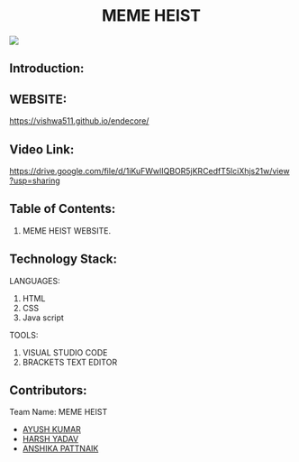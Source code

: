 <h1 align="center">MEME HEIST</h1>
<p align="center">
  
  </p>

<img src="https://www.google.com/urlsa=i&url=https%3A%2F%2Fwww.facebook.com%2Fmnnit.avishkar%2F&psig=AOvVaw2kcwhURSAi9eRfVf06rR3A&ust=1640759190213000&source=images&cd=vfe&ved=0CAsQjRxqFwoTCMj7xrjuhfUCFQAAAAAdAAAAABAD"/>
 </p>
 
## Introduction:



## WEBSITE:

  <a href="https://vishwa511.github.io/endecore/"> https://vishwa511.github.io/endecore/ </a>  

## Video Link:

  <a href="https://drive.google.com/file/d/1iKuFWwlIQBOR5jKRCedfT5lciXhjs21w/view?usp=sharing"> https://drive.google.com/file/d/1iKuFWwlIQBOR5jKRCedfT5lciXhjs21w/view?usp=sharing </a>
  

  
## Table of Contents:

1) MEME HEIST WEBSITE.


## Technology Stack:

LANGUAGES:                                        

  1) HTML                                            
  2) CSS                                              
  3) Java script                                      
                                         
                                              

TOOLS:



 1) VISUAL STUDIO CODE
 2) BRACKETS TEXT EDITOR

 
 
 
 ## Contributors: 

Team Name: MEME HEIST

* [AYUSH KUMAR](https://github.com/kiroyush)
* [HARSH YADAV](https://github.com/harshyadav7534615)
* [ANSHIKA PATTNAIK](https://github.com/AnshikaPattnaik)
